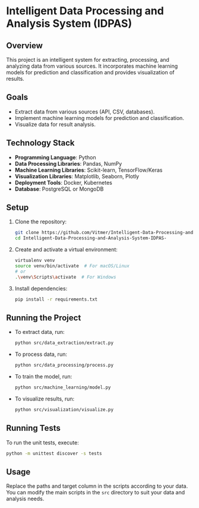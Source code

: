 
# Intelligent Data Processing and Analysis System (IDPAS)

## Overview
This project is an intelligent system for extracting, processing, and analyzing data from various sources. It incorporates machine learning models for prediction and classification and provides visualization of results.

## Goals
- Extract data from various sources (API, CSV, databases).
- Implement machine learning models for prediction and classification.
- Visualize data for result analysis.

## Technology Stack
- **Programming Language**: Python
- **Data Processing Libraries**: Pandas, NumPy
- **Machine Learning Libraries**: Scikit-learn, TensorFlow/Keras
- **Visualization Libraries**: Matplotlib, Seaborn, Plotly
- **Deployment Tools**: Docker, Kubernetes
- **Database**: PostgreSQL or MongoDB

## Setup
1. Clone the repository:
   ```bash
   git clone https://github.com/Vitmer/Intelligent-Data-Processing-and-Analysis-System-IDPAS-.git
   cd Intelligent-Data-Processing-and-Analysis-System-IDPAS-
   ```

2. Create and activate a virtual environment:
   ```bash
   virtualenv venv
   source venv/bin/activate  # For macOS/Linux
   # or
   .\venv\Scripts\activate  # For Windows
   ```

3. Install dependencies:
   ```bash
   pip install -r requirements.txt
   ```

## Running the Project
- To extract data, run:
   ```bash
   python src/data_extraction/extract.py
   ```
- To process data, run:
   ```bash
   python src/data_processing/process.py
   ```
- To train the model, run:
   ```bash
   python src/machine_learning/model.py
   ```
- To visualize results, run:
   ```bash
   python src/visualization/visualize.py
   ```

## Running Tests
To run the unit tests, execute:
```bash
python -m unittest discover -s tests
```

## Usage
Replace the paths and target column in the scripts according to your data. You can modify the main scripts in the `src` directory to suit your data and analysis needs.
